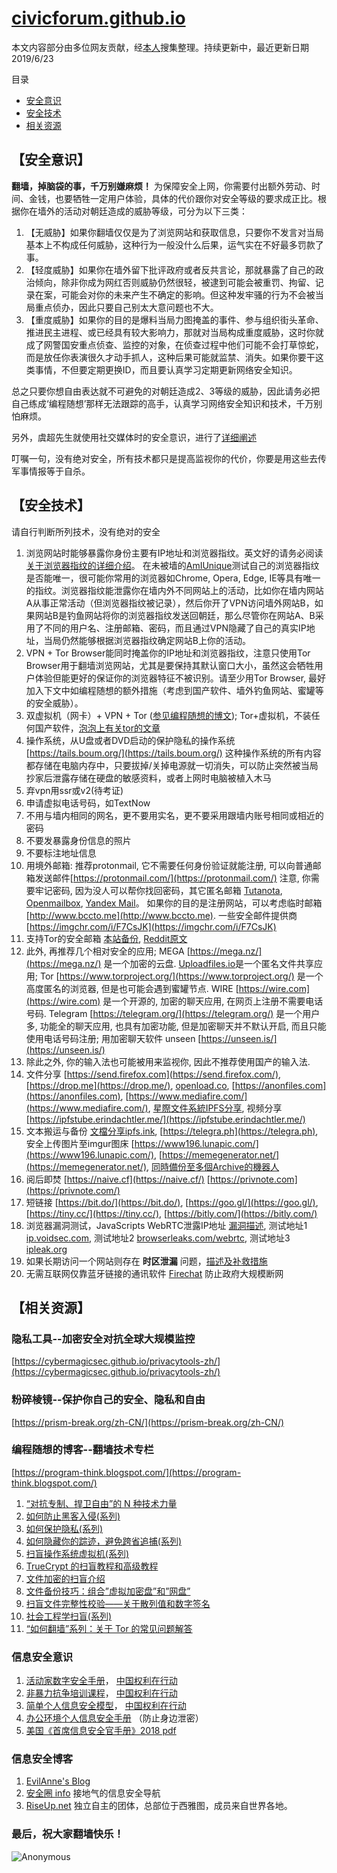 # [civicforum.github.io](https://civicforum.github.io)

本文内容部分由多位网友贡献，经[本人](yichangfeng.home.blog)搜集整理。持续更新中，最近更新日期 2019/6/23

目录
* [安全意识](#mindset)
* [安全技术](#techniques)
* [相关资源](#resources)

## 【安全意识】<a name="mindset"></a>

__翻墙，掉脑袋的事，千万别嫌麻烦！__ 为保障安全上网，你需要付出额外劳动、时间、金钱，也要牺牲一定用户体验，具体的代价跟你对安全等级的要求成正比。根据你在墙外的活动对朝廷造成的威胁等级，可分为以下三类：

1. 【无威胁】如果你翻墙仅仅是为了浏览网站和获取信息，只要你不发言对当局基本上不构成任何威胁，这种行为一般没什么后果，运气实在不好最多罚款了事。
2. 【轻度威胁】如果你在墙外留下批评政府或者反共言论，那就暴露了自己的政治倾向，除非你成为网红否则威胁仍然很轻，被逮到可能会被重罚、拘留、记录在案，可能会对你的未来产生不确定的影响。但这种发牢骚的行为不会被当局重点侦办，因此只要自己别太大意问题也不大。
3. 【重度威胁】如果你的目的是爆料当局力图掩盖的事件、参与组织街头革命、推进民主进程、或已经具有较大影响力，那就对当局构成重度威胁，这时你就成了网警国安重点侦查、监控的对象，在侦查过程中他们可能不会打草惊蛇，而是放任你表演很久才动手抓人，这种后果可能就监禁、消失。如果你要干这类事情，不但要定期更换ID，而且要认真学习定期更新网络安全知识。

总之只要你想自由表达就不可避免的对朝廷造成2、3等级的威胁，因此请务必把自己练成‘编程随想’那样无法跟踪的高手，认真学习网络安全知识和技术，千万别怕麻烦。

另外，虞超先生就使用社交媒体时的安全意识，进行了[详细阐述](http://www.epochtimes.com/gb/16/5/2/n7795513.htm)

叮嘱一句，没有绝对安全，所有技术都只是提高监视你的代价，你要是用这些去传军事情报等于自杀。
## 【安全技术】<a name="techniques"></a>

请自行判断所列技术，没有绝对的安全

1. 浏览网站时能够暴露你身份主要有IP地址和浏览器指纹。英文好的请务必阅读[关于浏览器指纹的详细介绍](https://pixelprivacy.com/resources/browser-fingerprinting/)。 在未被墙的[AmIUnique](https://amiunique.org)测试自己的浏览器指纹是否能唯一，很可能你常用的浏览器如Chrome, Opera, Edge, IE等具有唯一的指纹。浏览器指纹能泄露你在墙内外不同网站上的活动，比如你在墙内网站A从事正常活动（但浏览器指纹被记录），然后你开了VPN访问墙外网站B，如果网站B是钓鱼网站将你的浏览器指纹发送回朝廷，那么尽管你在网站A、B采用了不同的用户名、注册邮箱、密码，而且通过VPN隐藏了自己的真实IP地址，当局仍然能够根据浏览器指纹确定网站B上你的活动。
2. VPN + Tor Browser能同时掩盖你的IP地址和浏览器指纹，注意只使用Tor Browser用于翻墙浏览网站，尤其是要保持其默认窗口大小，虽然这会牺牲用户体验但能更好的保证你的浏览器特征不被识别。请至少用Tor Browser, 最好加入下文中如编程随想的额外措施（考虑到国产软件、墙外钓鱼网站、蜜罐等的安全威胁）。
3. 双虚拟机（网卡）+ VPN + Tor ([参见编程随想的博文](https://program-think.blogspot.com/2013/11/tor-faq.html?m=1)); Tor+虚拟机，不装任何国产软件，[泡泡上有关tor的文章](https://pao-pao.net/article/1049)
4. 操作系统，从U盘或者DVD启动的保护隐私的操作系统[https://tails.boum.org/](https://tails.boum.org/) 这种操作系统的所有内容都存储在电脑内存中，只要拔掉/关掉电源就一切消失，可以防止突然被当局抄家后泄露存储在硬盘的敏感资料，或者上网时电脑被植入木马
5. 弃vpn用ssr或v2(待考证)
6. 申请虚拟电话号码，如TextNow
7. 不用与墙内相同的网名，更不要用实名，更不要采用跟墙内账号相同或相近的密码
8. 不要发暴露身份信息的照片
9. 不要标注地址信息
10. 用境外邮箱: 推荐protonmail, 它不需要任何身份验证就能注册, 可以向普通邮箱发送邮件[https://protonmail.com/](https://protonmail.com/)  注意, 你需要牢记密码, 因为没人可以帮你找回密码，其它匿名邮箱 [Tutanota](https://tutanota.com/), [Openmailbox](https://www.openmailbox.org/), [Yandex Mail](https://mail.yandex.com/)。 如果你的目的是注册网站，可以考虑临时邮箱[http://www.bccto.me](http://www.bccto.me). 一些安全邮件提供商[https://imgchr.com/i/F7CsJK](https://imgchr.com/i/F7CsJK)
11. 支持Tor的安全邮箱 [本站备份](./2019/tor_mailbox.md), [Reddit原文](https://www.reddit.com/r/onions/comments/acodje/list_of_onion_email_providers_in_2019/)
12. 此外, 再推荐几个相对安全的应用; MEGA [https://mega.nz/](https://mega.nz/)  是一个加密的云盘. [Uploadfiles.io](https://Uploadfiles.io)是一个匿名文件共享应用; Tor [https://www.torproject.org/](https://www.torproject.org/)  是一个高度匿名的浏览器, 但是也可能会遇到蜜罐节点. WIRE [https://wire.com](https://wire.com)  是一个开源的, 加密的聊天应用, 在网页上注册不需要电话号码. Telegram [https://telegram.org/](https://telegram.org/)  是一个用户多, 功能全的聊天应用, 也具有加密功能, 但是加密聊天并不默认开启, 而且只能使用电话号码注册; 用加密聊天软件 unseen [https://unseen.is/](https://unseen.is/)
13. 除此之外, 你的输入法也可能被用来监视你, 因此不推荐使用国产的输入法.
14. 文件分享 [https://send.firefox.com](https://send.firefox.com/), [https://drop.me](https://drop.me/), [openload.co](https://openload.co), [https://anonfiles.com](https://anonfiles.com), [https://www.mediafire.com/](https://www.mediafire.com/), [星際文件系統IPFS分享](https://ipfs-forever.github.io), 视频分享[https://ipfstube.erindachtler.me/](https://ipfstube.erindachtler.me/)
15. 文本搬运与备份 [文檔分享ipfs.ink](https://ipfs.ink), [https://telegra.ph](https://telegra.ph), 安全上传图片至imgur图床 [https://www196.lunapic.com/](https://www196.lunapic.com/), [https://memegenerator.net/](https://memegenerator.net/), [同時備份至多個Archive的機器人](https://github.com/oduwsdl/archivenow)
16. 阅后即焚 [https://naive.cf](https://naive.cf/) [https://privnote.com](https://privnote.com/)
17. 短链接 [https://bit.do/](https://bit.do/), [https://goo.gl/](https://goo.gl/), [https://tiny.cc/](https://tiny.cc/), [https://bitly.com/](https://bitly.com/)
18. 浏览器漏洞测试，JavaScripts WebRTC泄露IP地址 [漏洞描述](https://lcx.cc/post/4490/), 测试地址1 [ip.voidsec.com](https://ip.voidsec.com/), 测试地址2 [browserleaks.com/webrtc](https://browserleaks.com/webrtc), 测试地址3 [ipleak.org](https://ipleak.org/)
19. 如果长期访问一个网站则存在 __时区泄漏__ 问题，[描述及补救措施](./2019/timezone_leak.md)
20. 无需互联网仅靠蓝牙链接的通讯软件 [Firechat](https://www.opengarden.com/firechat/) 防止政府大规模断网

## 【相关资源】<a name="resources"></a>

### 隐私工具--加密安全对抗全球大规模监控
[https://cybermagicsec.github.io/privacytools-zh/](https://cybermagicsec.github.io/privacytools-zh/)

### 粉碎棱镜--保护你自己的安全、隐私和自由
[https://prism-break.org/zh-CN/](https://prism-break.org/zh-CN/)

### 编程随想的博客--翻墙技术专栏
[https://program-think.blogspot.com/](https://program-think.blogspot.com/)

1. [“对抗专制、捍卫自由”的 N 种技术力量](https://program-think.blogspot.com/2015/08/Technology-and-Freedom.html)
2. [如何防止黑客入侵(系列)](https://program-think.blogspot.com/2010/06/howto-prevent-hacker-attack-0.html)
3. [如何保护隐私(系列)](https://program-think.blogspot.com/2013/06/privacy-protection-0.html)
4. [如何隐藏你的踪迹，避免跨省追捕(系列)](https://program-think.blogspot.com/2010/04/howto-cover-your-tracks-0.html&nbsp;)
5. [扫盲操作系统虚拟机(系列)](https://program-think.blogspot.com/2012/10/system-vm-0.html)
6. [TrueCrypt 的扫盲教程和高级教程](https://program-think.blogspot.com/2011/05/recommend-truecrypt.html#index)
7. [文件加密的扫盲介绍](https://program-think.blogspot.com/2011/05/file-encryption-overview.html)
8. [文件备份技巧：组合”虚拟加密盘”和”网盘”](https://program-think.blogspot.com/2013/07/online-backup-virtual-encrypted-disk.html)  
9. [扫盲文件完整性校验——关于散列值和数字签名](https://program-think.blogspot.com/2013/02/file-integrity-check.html)  
10. [社会工程学扫盲(系列)](https://program-think.blogspot.com/2009/05/social-engineering-0-overview.html)
11. [“如何翻墙”系列：关于 Tor 的常见问题解答](https://program-think.blogspot.com/2013/11/tor-faq.html)

### 信息安全意识
1. [活动家数字安全手册](https://www.chinarightsia.org/?p=2213)， [中国权利在行动](https://www.chinarightsia.org)
2. [非暴力抗争培训课程](https://www.chinarightsia.org/?cat=16)， [中国权利在行动](https://www.chinarightsia.org)
3. [简单个人信息安全模型](https://www.chinarightsia.org/?p=869)， [中国权利在行动](https://www.chinarightsia.org)
4. [办公环境个人信息安全手册](http://liubin.org/everyones-security/) （防止身边泄密）
5. [美国《首席信息安全官手册》2018 pdf](https://www.cio.gov/assets/files/CISO_Handbook.pdf)

### 信息安全博客
1. [EvilAnne's Blog](https://evilanne.github.io/)
2. [安全圈 info](https://www.anquanquan.info/) 接地气的信息安全导航
3. [RiseUp.net](https://riseup.net/zh) 独立自主的团体，总部位于西雅图，成员来自世界各地。

### 最后，祝大家翻墙快乐！
![Anonymous](https://upload.wikimedia.org/wikipedia/commons/a/a6/Anonymous_emblem.svg)


<script>var clicky_site_ids = clicky_site_ids || []; clicky_site_ids.push(101186334);</script>
<script async src="//static.getclicky.com/js"></script>
<noscript><p><img alt="Clicky" width="1" height="1" src="//in.getclicky.com/101186334ns.gif" /></p></noscript>
